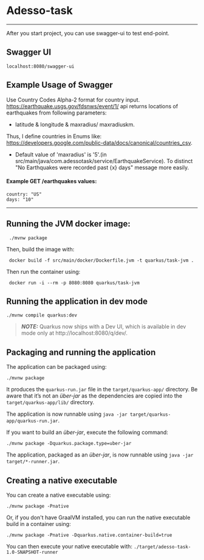 # Adesso-task 
___

After you start project, you can use swagger-ui to test end-point.

## Swagger UI
```shell script
localhost:8080/swagger-ui
```

## Example Usage of Swagger

Use Country Codes Alpha-2 format for country input. https://earthquake.usgs.gov/fdsnws/event/1/ api returns locations of earthquakes from following parameters: 
 - latitude & longitude & maxradius/ maxradiuskm.

Thus, I define countries in Enums like: https://developers.google.com/public-data/docs/canonical/countries_csv.

 - Default value of 'maxradius' is '5'.(in src/main/java/com.adessotask/service/EarthquakeService). To distinct "No Earthquakes were recorded past {x} days" message more easily.


#### Example  GET /earthquakes values:
```shell script
country: "US"
days: "10"
```
___
## Running the JVM docker image:

```shell script
 ./mvnw package
```
 Then, build the image with:

```shell script
 docker build -f src/main/docker/Dockerfile.jvm -t quarkus/task-jvm .
```

 Then run the container using:

```shell script
 docker run -i --rm -p 8080:8080 quarkus/task-jvm
```

## Running the application in dev mode
```shell script
./mvnw compile quarkus:dev
```

> **_NOTE:_**  Quarkus now ships with a Dev UI, which is available in dev mode only at http://localhost:8080/q/dev/.

## Packaging and running the application

The application can be packaged using:

```shell script
./mvnw package
```

It produces the `quarkus-run.jar` file in the `target/quarkus-app/` directory. Be aware that it’s not an _über-jar_ as
the dependencies are copied into the `target/quarkus-app/lib/` directory.

The application is now runnable using `java -jar target/quarkus-app/quarkus-run.jar`.

If you want to build an _über-jar_, execute the following command:

```shell script
./mvnw package -Dquarkus.package.type=uber-jar
```

The application, packaged as an _über-jar_, is now runnable using `java -jar target/*-runner.jar`.

## Creating a native executable

You can create a native executable using:

```shell script
./mvnw package -Pnative
```

Or, if you don't have GraalVM installed, you can run the native executable build in a container using:

```shell script
./mvnw package -Pnative -Dquarkus.native.container-build=true
```

You can then execute your native executable with: `./target/adesso-task-1.0-SNAPSHOT-runner`

